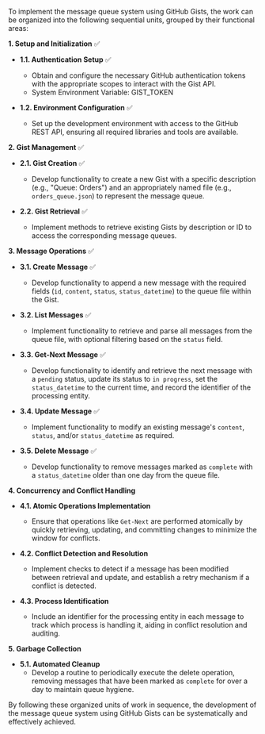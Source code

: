 To implement the message queue system using GitHub Gists, the work can be organized into the following sequential units, grouped by their functional areas:

**1. Setup and Initialization** ✅

- **1.1. Authentication Setup** ✅
  - Obtain and configure the necessary GitHub authentication tokens with the appropriate scopes to interact with the Gist API. 
  - System Environment Variable: GIST_TOKEN

- **1.2. Environment Configuration** ✅
  - Set up the development environment with access to the GitHub REST API, ensuring all required libraries and tools are available.

**2. Gist Management** ✅

- **2.1. Gist Creation** ✅
  - Develop functionality to create a new Gist with a specific description (e.g., "Queue: Orders") and an appropriately named file (e.g., `orders_queue.json`) to represent the message queue.

- **2.2. Gist Retrieval** ✅
  - Implement methods to retrieve existing Gists by description or ID to access the corresponding message queues.

**3. Message Operations** ✅

- **3.1. Create Message** ✅
  - Develop functionality to append a new message with the required fields (`id`, `content`, `status`, `status_datetime`) to the queue file within the Gist.

- **3.2. List Messages** ✅
  - Implement functionality to retrieve and parse all messages from the queue file, with optional filtering based on the `status` field.

- **3.3. Get-Next Message** ✅
  - Develop functionality to identify and retrieve the next message with a `pending` status, update its status to `in progress`, set the `status_datetime` to the current time, and record the identifier of the processing entity.

- **3.4. Update Message** ✅
  - Implement functionality to modify an existing message's `content`, `status`, and/or `status_datetime` as required.

- **3.5. Delete Message** ✅
  - Develop functionality to remove messages marked as `complete` with a `status_datetime` older than one day from the queue file.

**4. Concurrency and Conflict Handling**

- **4.1. Atomic Operations Implementation**
  - Ensure that operations like `Get-Next` are performed atomically by quickly retrieving, updating, and committing changes to minimize the window for conflicts.

- **4.2. Conflict Detection and Resolution**
  - Implement checks to detect if a message has been modified between retrieval and update, and establish a retry mechanism if a conflict is detected.

- **4.3. Process Identification**
  - Include an identifier for the processing entity in each message to track which process is handling it, aiding in conflict resolution and auditing.

**5. Garbage Collection**

- **5.1. Automated Cleanup**
  - Develop a routine to periodically execute the delete operation, removing messages that have been marked as `complete` for over a day to maintain queue hygiene.

By following these organized units of work in sequence, the development of the message queue system using GitHub Gists can be systematically and effectively achieved.

